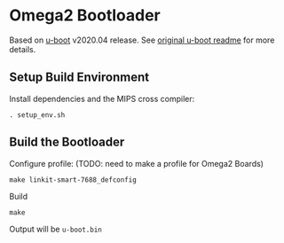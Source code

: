 # Omega2 Bootloader

Based on [u-boot](https://github.com/u-boot/u-boot) v2020.04 release. See [original u-boot readme](./README) for more details.

## Setup Build Environment

Install dependencies and the MIPS cross compiler:

```
. setup_env.sh
```

## Build the Bootloader

Configure profile: (TODO: need to make a profile for Omega2 Boards)

```
make linkit-smart-7688_defconfig
```

Build

```
make
```

Output will be `u-boot.bin`